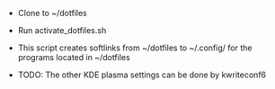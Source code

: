 - Clone to ~/dotfiles
- Run activate_dotfiles.sh
- This script creates softlinks from ~/dotfiles to ~/.config/ for the programs located in ~/dotfiles

- TODO: The other KDE plasma settings can be done by kwriteconf6
